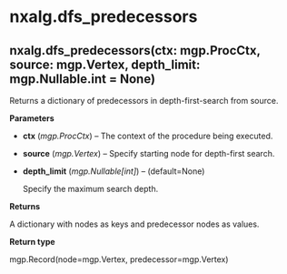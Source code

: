 # nxalg.dfs\_predecessors

## nxalg.dfs\_predecessors\(ctx: mgp.ProcCtx, source: mgp.Vertex, depth\_limit: mgp.Nullable.int = None\)

Returns a dictionary of predecessors in depth-first-search from source.

**Parameters**

* **ctx** \(_mgp.ProcCtx_\) – The context of the procedure being executed.
* **source** \(_mgp.Vertex_\) – Specify starting node for depth-first search.
* **depth\_limit** \(_mgp.Nullable\[int\]_\) – \(default=None\)

  Specify the maximum search depth.

**Returns**

A dictionary with nodes as keys and predecessor nodes as values.

**Return type**

mgp.Record\(node=mgp.Vertex, predecessor=mgp.Vertex\)

